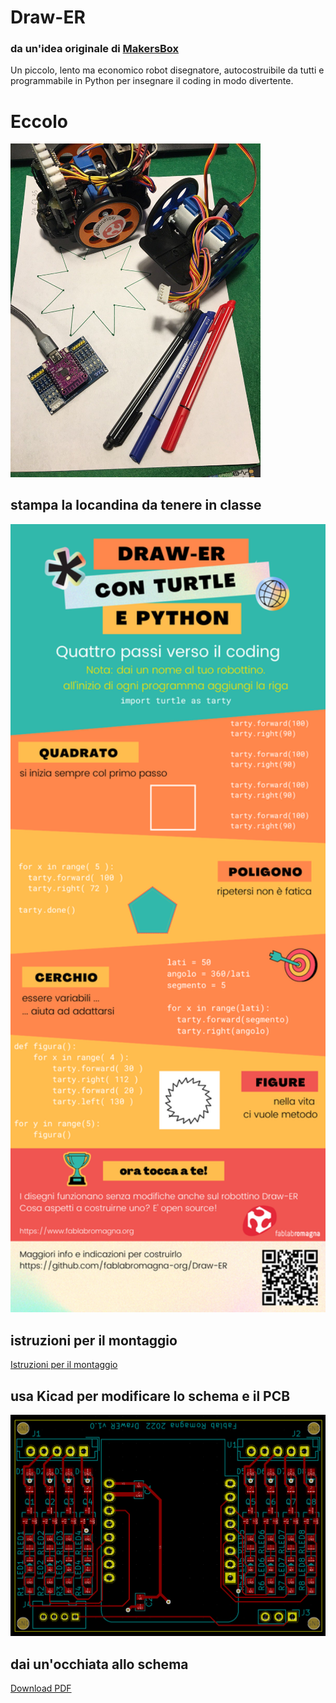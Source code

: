 # Draw-ER
### da un'idea originale di [MakersBox](https://www.instructables.com/Arduino-Drawing-Robot/)
Un piccolo, lento ma economico robot disegnatore, autocostruibile da tutti e programmabile in Python per insegnare il coding in modo divertente.

# Eccolo
<img src="Draw-ER.jpg" alt="Draw-ER" width="400"/>

## stampa la locandina da tenere in classe
<img src="Infografica.png" alt="Locandina" width="600"/>

## istruzioni per il montaggio
<a href="https://cutt.ly/montaggio-Draw-ER">Istruzioni per il montaggio</a>


## usa Kicad per modificare lo schema e il PCB
<img src="Draw-ER-pcb.png" alt="PCB" width="600"/>

## dai un'occhiata allo schema
<a href="Schematic.pdf">Download PDF</a>
